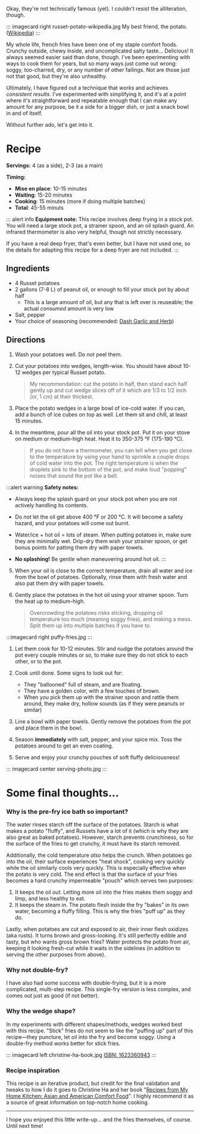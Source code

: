 Okay, they're not technically famous (yet). I couldn't resist the alliteration, though.


::: imagecard right russet-potato-wikipedia.jpg 
My best friend, the potato. 
([Wikipedia](https://en.wikipedia.org/wiki/Russet_potato#/media/File:Russet_potato_cultivar_with_sprouts.jpg)) 
:::

My whole life, french fries have been one of my staple comfort foods. 
Crunchy outside, chewy inside, and uncomplicated salty taste... Delicious! It always
seemed easier said than done, though. I've been eperimenting with ways to cook them
for years, but so many ways just come out wrong: soggy, too-charred, dry, or any number 
of other failings. Not are those just not that good, but they're also unhealthy.

Ultimately, I have figured out a technique that _works_ and achieves _consistent results_.
I've experimented with simplifying it, and it's at a point where it's straightforward
and repeatable enough that I can make any amount for any purpose, be it a side for a
bigger dish, or just a snack bowl in and of itself.

Without further ado, let's get into it.

# Recipe

**Servings:** 4 (as a side), 2-3 (as a main)

**Timing:**

* **Mise en place**: 10-15 minutes
* **Waiting**: 15-20 minutes
* **Cooking**: 15 minutes (more if doing multiple batches)
* __**Total**__: 45-55 minuts


::: alert info
**Equipment note:** This recipe involves deep frying in a stock pot. You will need
a large stock pot, a strainer spoon, and an oil splash guard. An infrared thermometer
is also very helpful, though not strictly necessary.

If you have a real deep fryer, that's even better, but I have not used one, so
the details for adapting this recipe for a deep fryer are not included.
:::

## Ingredients

* 4 Russet potatoes
* 2 gallons (7-8 L) of peanut oil, or enough to fill your stock pot by about half
  * This is a large amount of oil, but any that is left over is reuseable; the actual _consumed_ amount is very low
* Salt, pepper
* Your choice of seasoning (recommended: [Dash Garlic and Herb](https://mrsdash.com/product/garlic-herb-seasoning-blend/))

## Directions

1. Wash your potatoes well. Do _not_ peel them.

2. Cut your potatoes into wedges, length-wise. You should have about 10-12 wedges per typical Russet potato.
  
   > My recommendation: cut the potato in half, then stand each half gently up and cut wedge slices off of it 
   > which are 1/3 to 1/2 inch (or, 1 cm) at their thickest.

3. Place the potato wedges in a large bowl of ice-cold water. If you can, add a bunch of ice cubes on top as well.
   Let them sit and chill, at least 15 minutes.

4. In the meantime, pour all the oil into your stock pot. Put it on your stove on medium or medium-high heat.
   Heat it to 350-375 °F (175-190 °C). 

   > If you do not have a thermometer, you can tell when you get close to the temperature by using your hand to sprinkle
   a couple drops of cold water into the pot. The right temperature is when the droplets sink to the bottom
   of the pot, and make loud "popping" noises that sound the pot like a bell. 

:::alert warning
**Safety notes:**

* Always keep the splash guard on your stock pot when you are not actively handling its contents.

* Do *not* let the oil get above 400 °F or 200 °C. It will become a safety hazard,
and your potatoes will come out burnt.

* Water/ice + hot oil = lots of steam. When putting potatoes in, make sure they are minimally wet.
Drip-dry them wish your strainer spoon, or get bonus points for patting them dry with paper towels.

* **No splashing!** Be gentle when maneuvering around hot oil.
:::

5. When your oil is close to the correct temperature, drain all water and ice from the bowl of potatoes. 
   Optionally, rinse them with fresh water and also pat them dry with paper towels.

6. Gently place the potatoes in the hot oil using your strainer spoon. Turn the heat up to medium-high.

   > Overcrowding the potatoes risks sticking, dropping oil temperature too much (meaning soggy fries), and
   making a mess. Split them up into multiple batches if you have to.

:::imagecard right puffy-fries.jpg
:::

1. Let them cook for 10-12 minutes. Stir and nudge the potatoes around the pot every couple minutes or so,
   to make sure they do not stick to each other, or to the pot.

2. Cook until done. Some signs to look out for:
   - They "ballooned" full of steam, and are floating.
   - They have a golden color, with a few touches of brown.
   - When you pick them up with the strainer spoon and rattle them around, they make dry, hollow sounds
     (as if they were peanuts or similar)

3. Line a bowl with paper towels. Gently remove the potatoes from the pot and place them in the bowl.

4.  Season __immediately__ with salt, pepper, and your spice mix. Toss the potatoes around to get an
    even coating. 

5.  Serve and enjoy your crunchy pouches of soft fluffy deliciousness!

::: imagecard center serving-photo.jpg
:::

# Some final thoughts...

### Why is the pre-fry ice bath so important?

The water rinses starch off the surface of the potatoes. Starch is what makes a potato "fluffy", and
Russets have a lot of it (which is why they are also great as baked potatoes). However, starch prevents
crunchiness, so for the surface of the fries to get crunchy, it must have its starch removed.

Additionally, the cold temperature _also_ helps the crunch. When potatoes go into the oil, their surface 
experiences "heat shock", cooking very quickly while the oil similarly cools very quickly. This is
especially effective when the potato is very cold. The end effect is that the surface of your fries becomes
a hard crunchy impermeable "pouch" which serves two purposes:

1. It keeps the oil *out*. Letting more oil into the fries makes them soggy and limp, and less healthy to eat.
2. It keeps the steam *in*. The potato flesh inside the fry "bakes" in its own water, becoming a fluffy filling.
   This is why the fries "puff up" as they do.

Lastly, when potatoes are cut and exposed to air, their inner flesh oxidizes (aka rusts). It turns brown and
gross-looking. It's still perfectly edible and tasty, but who wants gross brown fries? Water protects the 
potato from air, keeping it looking fresh-cut while it waits in the sidelines (in addition to serving the
other purposes from above).

### Why not double-fry?

I have also had some success with double-frying, but it is a more complicated, multi-step recipe. This
single-fry version is less complex, and comes out just as good (if not better). 

### Why the wedge shape?

In my experiments with different shapes/methods, wedges worked best with this recipe. "Stick" fries do
not seem to like the "puffing up" part of this recipe&mdash;they puncture, let oil into the fry and
become soggy. Using a double-fry method works better for stick fries.


::: imagecard left christine-ha-book.jpg
[ISBN: 1623360943](https://isbnsearch.org/isbn/9781623360948)
:::

### Recipe inspiration

This recipe is an iterative product, but credit for the final validation and tweaks to how I do it
goes to Christine Ha and her book "[Recipes from My Home Kitchen: Asian and American Comfort Food](https://isbnsearch.org/isbn/9781623360948)".
I highly recommend it as a source of great information on top-notch home cooking.

----------

I hope you enjoyed this little write-up... and the fries themselves, of course. Until next time!